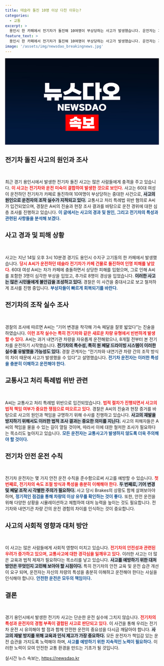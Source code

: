 ```yaml
---
title: 테슬라 돌진 10명 이상 다친 이유는?
categories:
  - 교통
excerpt: >
  용인시 한 카페에서 전기차가 돌진해 10여명이 부상당하는 사고가 발생했습니다. 운전자는 기어 변경 착각으로 가속 페달을 잘못 밟은 것으로 경찰 조사에서 밝혀졌습니다. 사고 원인에 대한 조사가 진행 중입니다!
feature_text: >
  용인시 한 카페에서 전기차가 돌진해 10여명이 부상당하는 사고가 발생했습니다. 운전자는 기어 변경 착각으로 가속 페달을 잘못 밟은 것으로 경찰 조사에서 밝혀졌습니다. 사고 원인에 대한 조사가 진행 중입니다!
image: '/assets/img/newsdao_breakingnews.jpg'
---
```


<p><img src="/assets/img/newsdao_breakingnews.jpg" alt="koreaapp 속보" /></p>

<h2 data-ke-size="size26">전기차 돌진 사고의 원인과 조사</h2>

<p data-ke-size="size16">&nbsp;</p> 

<p>최근 경기 용인시에서 발생한 전기차 돌진 사고는 많은 사람들에게 충격을 주고 있습니다. <b><span style="color: #ee2323;">이 사고는 전기차와 운전 미숙이 결합하여 발생한 것으로 보인다.</span></b> 사고는 60대 여성이 운전하던 전기차가 카페로 돌진하여 10여명이 부상당하는 중대한 사건으로, <b><span style="background-color: #21538527;">사고의 원인으로 운전자의 조작 실수가 지적되고 있다.</span></b> 교통사고 처리 특례법 위반 혐의로 A씨가 입건되었으며, 경찰은 A씨의 진술과 현장 조사 결과를 바탕으로 운전 경위에 대한 심층 조사를 진행하고 있습니다. <b><span style="color: #1a5490;">이 글에서는 사고의 경과 및 원인, 그리고 전기차의 특성과 관련된 사항들을 분석해 보겠다.</span></b></p>

<h2>사고 경과 및 피해 상황</h2>

<p data-ke-size="size16">&nbsp;</p>

<p>사고는 지난 14일 오후 3시 10분경 경기도 용인시 수지구 고기동의 한 카페에서 발생했습니다. <b><span style="color: #ee2323;">당시 A씨가 운전하던 테슬라 전기차가 카페 건물로 돌진하여 인명 피해를 낳았다.</span></b> 60대 여성 A씨는 차가 카페에 충돌하면서 상당한 피해를 입혔으며, 그로 인해 A씨를 포함한 3명이 심각한 부상을 입었고, 추가로 8명이 경상을 입었습니다. <b><span style="background-color: #21538527;">이러한 사고는 많은 시민들에게 불안감을 조성하고 있다.</span></b> 경찰은 이 사건을 중대사고로 보고 철저하게 조사를 진행 중입니다. <b><span style="color: #1a5490;">부상자들이 빠르게 회복되기를 바란다.</span></b></p>

<h2>전기차의 조작 실수 조사</h2>

<p data-ke-size="size16">&nbsp;</p>

<p>경찰의 조사에 따르면 A씨는 “기어 변경을 착각해 가속 페달을 잘못 밟았다”는 진술을 하였습니다. <b><span style="color: #ee2323;">이런 조작 실수는 특히 전기차와 같은 새로운 차량 유형에서 빈번하게 발생할 수 있다.</span></b> A씨는 과거 내연기관 차량을 자유롭게 운전해왔으나, 8개월 전부터 본 전기차를 운전하기 시작했습니다. <b><span style="background-color: #21538527;">전기차의 특수성, 특히 원 페달 드라이빙 시스템이 이러한 실수를 유발했을 가능성도 있다.</span></b> 경찰 관계자는 “전기차와 내연기관 차량 간의 조작 방식의 차이 때문에 사고가 발생했을 수 있다”고 설명했습니다. <b><span style="color: #1a5490;">전기차 운전자는 이러한 특성을 충분히 이해하고 운전해야 한다.</span></b></p>

<h2>교통사고 처리 특례법 위반 관련</h2>

<p data-ke-size="size16">&nbsp;</p>

<p>A씨는 교통사고 처리 특례법 위반으로 입건되었습니다. <b><span style="color: #ee2323;">법적 절차가 진행되면서 사고의 법적 책임 여부가 중요한 쟁점으로 떠오르고 있다.</span></b> 경찰은 A씨의 진술과 현장 증거를 바탕으로 사고의 원인과 책임을 규명하기 위해 수사를 진행하고 있습니다. <b><span style="background-color: #21538527;">사고의 재발을 방지하기 위해서도 이러한 법적 조사 결과는 중요한 의미를 지닌다.</span></b> 사고의 피해자들은 A씨의 책임을 물을 수 있는 길이 열릴 것이며, 따라서 이에 대한 철저한 조사가 필요하다는 목소리도 높아지고 있습니다. <b><span style="color: #1a5490;">모든 운전자는 교통사고가 발생하지 않도록 더욱 주의해야 할 것이다.</span></b></p>

<h2>전기차 안전 운전 수칙</h2>

<p data-ke-size="size16">&nbsp;</p>

<p>전기차 운전자는 몇 가지 안전 운전 수칙을 준수함으로써 사고를 예방할 수 있습니다. <b><span style="color: #ee2323;">첫 번째로, 전기차의 속도 조절 방식과 특성을 충분히 이해해야 한다.</span></b> <b><span style="background-color: #21538527;">두 번째로, 기어 변경 및 페달 조작 시 각별한 주의가 필요하다.</span></b> 사고 당시 Brakes의 상황도 함께 살펴보아야 하며, <b><span style="color: #1a5490;">정기적인 점검을 통해 차량의 이상 유무를 확인하는 것이 좋다.</span></b> 또한, 안전 운전을 위해 다양한 상황을 시뮬레이션하고 체험하여 대처 능력을 높이는 것도 필요합니다. 전기차와 내연기관 차량 간의 운전 경험의 차이를 인식하는 것이 중요합니다.</p>

<h2>사고의 사회적 영향과 대처 방안</h2>

<p data-ke-size="size16">&nbsp;</p>

<p>이 사고는 많은 사람들에게 사회적 영향이 미치고 있습니다. <b><span style="color: #ee2323;">전기차의 안전성과 관련된 우려가 증가하고 있으며, 교통사고에 대한 경각심을 일깨우고 있다.</span></b> 이러한 사고는 더 많은 교육과 법적 제재가 필요하다는 목소리를 낳고 있습니다. <b><span style="background-color: #21538527;">사고를 예방하기 위한 대처 방안은 무엇인지 고민해 보아야 할 시점이다.</span></b> 특히 전기차의 안전 교육 및 운전 습관 개선이 요구 되며, 운전자는 자신의 차량의 특성을 충분히 이해하고 운전해야 한다는 사실을 인식해야 합니다. <b><span style="color: #1a5490;">안전한 운전은 모두의 책임이다.</span></b></p>

<h2>결론</h2>

<p data-ke-size="size16">&nbsp;</p>

<p>경기 용인시에서 발생한 전기차 사고는 단순한 운전 실수에 그치지 않습니다. <b><span style="color: #ee2323;">전기차의 특성과 운전자의 경험 부족이 결합된 사고로 판단되고 있다.</span></b> 이 사건을 통해 우리는 전기차 운전 시 유의해야 할 점과 함께 안전한 운전의 중요성을 다시금 깨달아야 합니다. <b><span style="background-color: #21538527;">사고의 재발 방지를 위해 교육과 인식 제고가 가장 중요하다.</span></b> 모든 운전자가 책임감 있는 운전 습관을 가지도록 노력해야 하며, <b><span style="color: #1a5490;">사고를 예방하기 위한 지속적인 노력이 필요하다.</span></b> 이러한 노력이 모여 안전한 교통 환경을 만드는 기초가 될 것입니다. </p>
실시간 뉴스 속보는, <a href="https://newsdao.kr" rel="dofollow">https://newsdao.kr</a>


